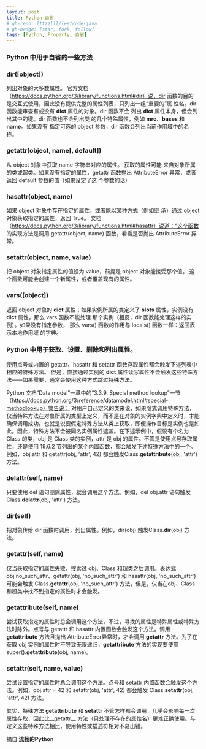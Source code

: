 ```yaml
---
layout: post
title: Python 自省
# gh-repo: lttzzlll/leetcode-java
# gh-badge: [star, fork, follow]
tags: [Python, Property, 自省]
---
```


### Python 中用于自省的一些方法


### dir([object])

列出对象的大多数属性。
官方文档
（https://docs.python.org/3/library/functions.html#dir）说，dir 函数的目的
是交互式使用，因此没有提供完整的属性列表，只列出一组“重要的”属
性名。dir 函数能审查有或没有 __dict__ 属性的对象。dir 函数不会
列出 __dict__ 属性本身，但会列出其中的键。dir 函数也不会列出类
的几个特殊属性，例如 __mro__、__bases__ 和 __name__。如果没有
指定可选的 object 参数，dir 函数会列出当前作用域中的名称。

### getattr(object, name[, default])

从 object 对象中获取 name 字符串对应的属性。
获取的属性可能
来自对象所属的类或超类。如果没有指定的属性，getattr 函数抛出
AttributeError 异常，或者返回 default 参数的值（如果设定了这
个参数的话）

### hasattr(object, name)

如果 object 对象中存在指定的属性，或者能以某种方式（例如继
承）通过 object 对象获取指定的属性，返回 True。
文档（https://docs.python.org/3/library/functions.html#hasattr）说道：“这个函数
的实现方法是调用 getattr(object, name) 函数，看看是否抛出
AttributeError 异常。

### setattr(object, name, value)

把 object 对象指定属性的值设为 value，前提是 object 对象能接受那个值。
这个函数可能会创建一个新属性，或者覆盖现有的属性。

### vars([object])

返回 object 对象的 __dict__ 属性；如果实例所属的类定义了
__slots__ 属性，实例没有 __dict__ 属性，那么 vars 函数不能处理
那个实例（相反，dir 函数能处理这样的实例）。如果没有指定参数，
那么 vars() 函数的作用与 locals() 函数一样：返回表示本地作用域
的字典。


### Python 中用于获取、设置、删除和列出属性。

使用点号或内置的 getattr、hasattr 和 setattr 函数存取属性都会触发下述列表中相应的特殊方法。
但是，直接通过实例的 __dict__ 属性读写属性不会触发这些特殊方法——如果需要，通常会使用这种方式跳过特殊方法。

Python 文档“Data model”一章中的“3.3.9. Special method lookup”一节（https://docs.python.org/3/reference/datamodel.html#special-methodlookup）警告说：
对用户自己定义的类来说，如果隐式调用特殊方法，仅当特殊方法在对象所属的类型上定义，而不是在对象的实例字典中定义时，才能确保调用成功。也就是说要假定特殊方法从类上获取，即便操作目标是实例也是如此。因此，特殊方法不会被同名实例属性遮盖。在下述示例中，假设有个名为 Class 的类，obj 是 Class 类的实例，attr 是 obj 的属性。不管是使用点号存取属性，还是使用 19.6.2 节列出的某个内置函数，都会触发下述特殊方法中的一个。例如，obj.attr 和 getattr(obj, 'attr', 42) 都会触发Class.__getattribute__(obj, 'attr') 方法。

### __delattr__(self, name)

只要使用 del 语句删除属性，就会调用这个方法。例如，del obj.attr 语句触发 Class.__delattr__(obj, 'attr') 方法。

### __dir__(self)

把对象传给 dir 函数时调用，列出属性。例如，dir(obj) 触发Class.__dir__(obj) 方法。

### __getattr__(self, name)

仅当获取指定的属性失败，搜索过 obj、Class 和超类之后调用。表达式 obj.no_such_attr、getattr(obj, 'no_such_attr') 和 hasattr(obj, 'no_such_attr') 可能会触发 Class.__getattr__(obj, 'no_such_attr') 方法，但是，仅当在obj、Class 和超类中找不到指定的属性时才会触发。

### __getattribute__(self, name)

尝试获取指定的属性时总会调用这个方法，不过，寻找的属性是特殊属性或特殊方法时除外。点号与 getattr 和 hasattr 内置函数会触发这个方法。调用 __getattribute__ 方法且抛出 AttributeError异常时，才会调用 __getattr__ 方法。为了在获取 obj 实例的属性时不导致无限递归，__getattribute__ 方法的实现要使用super().__getattribute__(obj, name)。

### __setattr__(self, name, value)

尝试设置指定的属性时总会调用这个方法。点号和 setattr 内置函数会触发这个方法。例如，obj.attr = 42 和 setattr(obj, 'attr', 42) 都会触发 Class.__setattr__(obj, 'attr', 42) 方法。

其实，特殊方法 __getattribute__ 和 __setattr__ 不管怎样都会调用，几乎会影响每一次属性存取，因此比__getattr__ 方法（只处理不存在的属性名）更难正确使用。与定义这些特殊方法相比，使用特性或描述符相对不易出错。


摘自 **流畅的Python**
